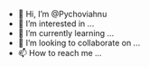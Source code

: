 - 👋 Hi, I’m @Pychoviahnu
- 👀 I’m interested in ...
- 🌱 I’m currently learning ...
- 💞️ I’m looking to collaborate on ...
- 📫 How to reach me ...

<!---
Pychoviahnu/Pychoviahnu is a ✨ special ✨ repository because its `README.md` (this file) appears on your GitHub profile.
You can click the Preview link to take a look at your changes.
--->
